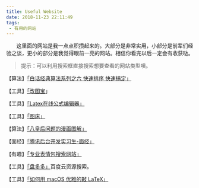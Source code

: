 ```yaml
---
title: Useful Website
date: 2018-11-23 22:11:49
tags:
 - 有用的网站
---
```


&nbsp;&nbsp;&nbsp;&nbsp;&nbsp;&nbsp;&nbsp;这里面的网站是我一点点积攒起来的。大部分是非常实用，小部分是前辈们经验之谈，更小的部分是我觉得眼前一亮的网站。相信你看完以后一定会有收获哒。

<!-- more -->

>提示：可以利用搜索框直接搜索想要查看的网站类型噢。

【算法】[「白话经典算法系列之六 快速排序 快速搞定」](https://blog.csdn.net/MoreWindows/article/details/6684558)

【工具】[「改图宝](http://www.gaitubao.com/)」

【工具】[「Latex在线公式编辑器」](https://www.codecogs.com/latex/eqneditor.php?lang=zh-cn)

【工具】[「图床」](https://sm.ms/)

【算法】[「八皇后问题的漫画图解」](https://juejin.im/post/5accdb236fb9a028bb195562)

【面经】[「腾讯后台开发实习生-面经」](https://www.zybuluo.com/zhoulanlan/note/1116649)

【有趣】[「专业表情包搜索网站」](http://www.bee-ji.com/)

【工具】[「盘多多」](http://www.panduoduo.net/)百度云资源搜索。

【工具】[「如何用 macOS 优雅的敲 LaTeX」](https://www.jianshu.com/p/b1e3b029ded5)

